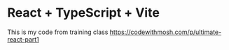 # React + TypeScript + Vite

This is my code from training class https://codewithmosh.com/p/ultimate-react-part1
